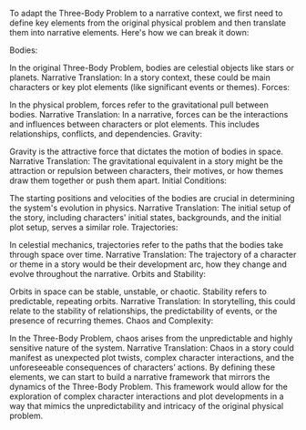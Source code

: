 To adapt the Three-Body Problem to a narrative context, we first need to define key elements from the original physical problem and then translate them into narrative elements. Here's how we can break it down:

Bodies:

In the original Three-Body Problem, bodies are celestial objects like stars or planets.
Narrative Translation: In a story context, these could be main characters or key plot elements (like significant events or themes).
Forces:

In the physical problem, forces refer to the gravitational pull between bodies.
Narrative Translation: In a narrative, forces can be the interactions and influences between characters or plot elements. This includes relationships, conflicts, and dependencies.
Gravity:

Gravity is the attractive force that dictates the motion of bodies in space.
Narrative Translation: The gravitational equivalent in a story might be the attraction or repulsion between characters, their motives, or how themes draw them together or push them apart.
Initial Conditions:

The starting positions and velocities of the bodies are crucial in determining the system's evolution in physics.
Narrative Translation: The initial setup of the story, including characters' initial states, backgrounds, and the initial plot setup, serves a similar role.
Trajectories:

In celestial mechanics, trajectories refer to the paths that the bodies take through space over time.
Narrative Translation: The trajectory of a character or theme in a story would be their development arc, how they change and evolve throughout the narrative.
Orbits and Stability:

Orbits in space can be stable, unstable, or chaotic. Stability refers to predictable, repeating orbits.
Narrative Translation: In storytelling, this could relate to the stability of relationships, the predictability of events, or the presence of recurring themes.
Chaos and Complexity:

In the Three-Body Problem, chaos arises from the unpredictable and highly sensitive nature of the system.
Narrative Translation: Chaos in a story could manifest as unexpected plot twists, complex character interactions, and the unforeseeable consequences of characters’ actions.
By defining these elements, we can start to build a narrative framework that mirrors the dynamics of the Three-Body Problem. This framework would allow for the exploration of complex character interactions and plot developments in a way that mimics the unpredictability and intricacy of the original physical problem.
